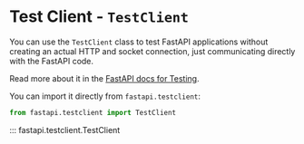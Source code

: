 # Test Client - `TestClient`

You can use the `TestClient` class to test FastAPI applications without creating an actual HTTP and socket connection, just communicating directly with the FastAPI code.

Read more about it in the [FastAPI docs for Testing](https://fastapi.tiangolo.com/zh/tutorial/testing/).

You can import it directly from `fastapi.testclient`:

```python
from fastapi.testclient import TestClient
```

::: fastapi.testclient.TestClient
